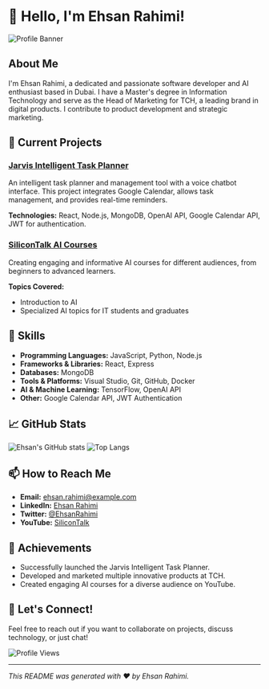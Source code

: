 # 👋 Hello, I'm Ehsan Rahimi!

![Profile Banner](https://derakht.net/text/GitHub.jpg) <!-- Replace this with a personal banner if you have one -->

## About Me

I'm Ehsan Rahimi, a dedicated and passionate software developer and AI enthusiast based in Dubai. I have a Master's degree in Information Technology and serve as the Head of Marketing for TCH, a leading brand in digital products. I contribute to product development and strategic marketing.

## 🔭 Current Projects

### [Jarvis Intelligent Task Planner](https://github.com/EsanRAHIMI/Jarvis)
An intelligent task planner and management tool with a voice chatbot interface. This project integrates Google Calendar, allows task management, and provides real-time reminders.

**Technologies:** React, Node.js, MongoDB, OpenAI API, Google Calendar API, JWT for authentication.

### [SiliconTalk AI Courses](https://www.youtube.com/channel/UCsilicontalk)
Creating engaging and informative AI courses for different audiences, from beginners to advanced learners.

**Topics Covered:**
- Introduction to AI
- Specialized AI topics for IT students and graduates

## 🌱 Skills

- **Programming Languages:** JavaScript, Python, Node.js
- **Frameworks & Libraries:** React, Express
- **Databases:** MongoDB
- **Tools & Platforms:** Visual Studio, Git, GitHub, Docker
- **AI & Machine Learning:** TensorFlow, OpenAI API
- **Other:** Google Calendar API, JWT Authentication

## 📈 GitHub Stats

![Ehsan's GitHub stats](https://github-readme-stats.vercel.app/api?username=EsanRAHIMI&show_icons=true&theme=radical)
![Top Langs](https://github-readme-stats.vercel.app/api/top-langs/?username=EsanRAHIMI&layout=compact&theme=radical)

## 📫 How to Reach Me

- **Email:** ehsan.rahimi@example.com
- **LinkedIn:** [Ehsan Rahimi](https://www.linkedin.com/in/ehsanrahimi)
- **Twitter:** [@EhsanRahimi](https://twitter.com/EhsanRahimi)
- **YouTube:** [SiliconTalk](https://www.youtube.com/channel/UCsilicontalk)

## 🚀 Achievements

- Successfully launched the Jarvis Intelligent Task Planner.
- Developed and marketed multiple innovative products at TCH.
- Created engaging AI courses for a diverse audience on YouTube.

## 💬 Let's Connect!

Feel free to reach out if you want to collaborate on projects, discuss technology, or just chat!

![Profile Views](https://komarev.com/ghpvc/?username=EsanRAHIMI&style=flat-square&color=blue)

---

*This README was generated with ❤️ by Ehsan Rahimi.*
